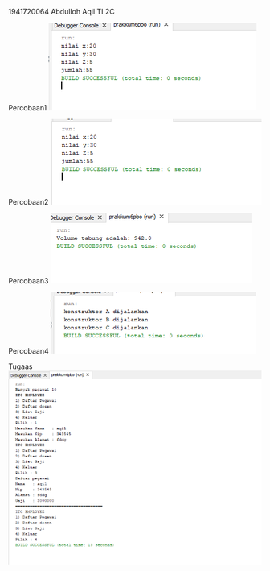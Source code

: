 1941720064 
Abdulloh Aqil
TI 2C

Percobaan1
![image text]( https://github.com/aqilspc/PBO-2C-1941720064/blob/master/Pertemuan%206/Praktikum/Gambar/1.PNG)

Percobaan2
![image text]( https://github.com/aqilspc/PBO-2C-1941720064/blob/master/Pertemuan%206/Praktikum/Gambar/2.PNG)

Percobaan3
![image text]( https://github.com/aqilspc/PBO-2C-1941720064/blob/master/Pertemuan%206/Praktikum/Gambar/3.PNG)

Percobaan4
![image text]( https://github.com/aqilspc/PBO-2C-1941720064/blob/master/Pertemuan%206/Praktikum/Gambar/4.PNG)

Tugaas
![image text]( https://github.com/aqilspc/PBO-2C-1941720064/blob/master/Pertemuan%206/Praktikum/Gambar/5.PNG)








